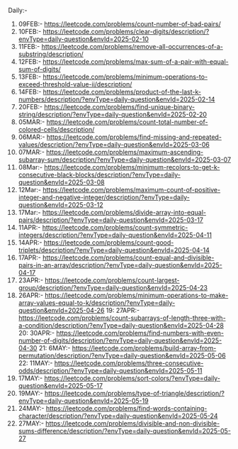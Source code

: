 Daily:- 
01. 09FEB:- https://leetcode.com/problems/count-number-of-bad-pairs/
02. 10FEB:- https://leetcode.com/problems/clear-digits/description/?envType=daily-question&envId=2025-02-10
03. 11FEB:- https://leetcode.com/problems/remove-all-occurrences-of-a-substring/description/
04. 12FEB:- https://leetcode.com/problems/max-sum-of-a-pair-with-equal-sum-of-digits/
05. 13FEB:- https://leetcode.com/problems/minimum-operations-to-exceed-threshold-value-ii/description/
06. 14FEB:- https://leetcode.com/problems/product-of-the-last-k-numbers/description/?envType=daily-question&envId=2025-02-14
07. 20FEB:- https://leetcode.com/problems/find-unique-binary-string/description/?envType=daily-question&envId=2025-02-20
08. 05MAR:- https://leetcode.com/problems/count-total-number-of-colored-cells/description/
09. 06MAR:- https://leetcode.com/problems/find-missing-and-repeated-values/description/?envType=daily-question&envId=2025-03-06
10. 07MAR:- https://leetcode.com/problems/maximum-ascending-subarray-sum/description/?envType=daily-question&envId=2025-03-07
11. 08Mar:- https://leetcode.com/problems/minimum-recolors-to-get-k-consecutive-black-blocks/description/?envType=daily-question&envId=2025-03-08
12. 12Mar:- https://leetcode.com/problems/maximum-count-of-positive-integer-and-negative-integer/description/?envType=daily-question&envId=2025-03-12
13. 17Mar:- https://leetcode.com/problems/divide-array-into-equal-pairs/description/?envType=daily-question&envId=2025-03-17
14. 11APR:- https://leetcode.com/problems/count-symmetric-integers/description/?envType=daily-question&envId=2025-04-11
15. 14APR:- https://leetcode.com/problems/count-good-triplets/description/?envType=daily-question&envId=2025-04-14
16. 17APR:- https://leetcode.com/problems/count-equal-and-divisible-pairs-in-an-array/description/?envType=daily-question&envId=2025-04-17
17. 23APR:- https://leetcode.com/problems/count-largest-group/description/?envType=daily-question&envId=2025-04-23
18. 26APR:- https://leetcode.com/problems/minimum-operations-to-make-array-values-equal-to-k/description/?envType=daily-question&envId=2025-04-26
19: 27APR:- https://leetcode.com/problems/count-subarrays-of-length-three-with-a-condition/description/?envType=daily-question&envId=2025-04-28
20: 30APR:- https://leetcode.com/problems/find-numbers-with-even-number-of-digits/description/?envType=daily-question&envId=2025-04-30
21: 6MAY:- https://leetcode.com/problems/build-array-from-permutation/description/?envType=daily-question&envId=2025-05-06
22: 11MAY:- https://leetcode.com/problems/three-consecutive-odds/description/?envType=daily-question&envId=2025-05-11
23. 17MAY:- https://leetcode.com/problems/sort-colors/?envType=daily-question&envId=2025-05-17
24. 19MAY:- https://leetcode.com/problems/type-of-triangle/description/?envType=daily-question&envId=2025-05-19
25. 24MAY:- https://leetcode.com/problems/find-words-containing-character/description/?envType=daily-question&envId=2025-05-24
26. 27MAY:- https://leetcode.com/problems/divisible-and-non-divisible-sums-difference/description/?envType=daily-question&envId=2025-05-27

